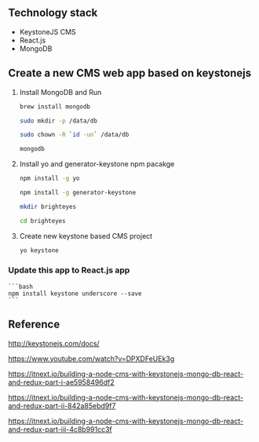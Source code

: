 ## Technology stack

- KeystoneJS CMS
- React.js
- MongoDB

## Create a new CMS web app based on keystonejs

1. Install MongoDB and Run

	```bash
	brew install mongodb

	sudo mkdir -p /data/db

	sudo chown -R `id -un` /data/db

	mongodb
	```

2. Install yo and generator-keystone npm pacakge

	```bash
	npm install -g yo

	npm install -g generator-keystone

	mkdir brighteyes

	cd brighteyes
	```

3. Create new keystone based CMS project

	```bash
	yo keystone
	```

### Update this app to React.js app

	```bash
	npm install keystone underscore --save
	```


## Reference

http://keystonejs.com/docs/

https://www.youtube.com/watch?v=DPXDFeUEk3g

https://itnext.io/building-a-node-cms-with-keystonejs-mongo-db-react-and-redux-part-i-ae5958496df2

https://itnext.io/building-a-node-cms-with-keystonejs-mongo-db-react-and-redux-part-ii-842a85ebd9f7

https://itnext.io/building-a-node-cms-with-keystonejs-mongo-db-react-and-redux-part-iii-4c8b991cc3f
